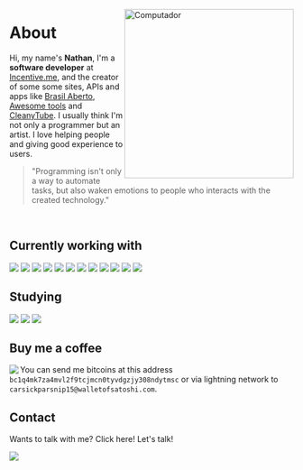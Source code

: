 <img
  src="https://raw.githubusercontent.com/MicaelliMedeiros/micaellimedeiros/master/image/computer-illustration.png"
  width="300px"
  align="right"
  alt="Computador"
/>

<h1 align="left">About</h1>
<p align="left">
  Hi, my name's <strong>Nathan</strong>, I'm a
  <strong>software developer</strong> at
  <a href="https://incentive.me" target="_blank">Incentive.me</a>, and the
  creator of some some sites, APIs and apps like
  <a href="https://brasilaberto.com/" target="_blank">Brasil Aberto</a>, 
  <a href="https://awesometools.dev/" target="_blank">Awesome tools</a> and
  <a href="https://github.com/CleanyTube/CleanyTube" target="_blank">CleanyTube</a>.
  I usually think I'm not only a programmer but an artist. I love helping people
  and giving good experience to users.
</p>

<blockquote>
  "Programming isn't only a way to automate tasks, but also waken emotions to
  people who interacts with the created technology."
</blockquote>

<br />

<!--div align="center">
  <img
    height="160px"
    src="https://github-readme-stats.vercel.app/api?username=NathanFirmo&theme=dracula&count_private=true"
  />
  <img
    height="160px"
    src="https://github-readme-stats.vercel.app/api/top-langs/?username=NathanFirmo&hide=html&layout=compact&theme=dracula"
  />
</div-->

<h2 align="left">Currently working with</h2>
<p>
  <img
    src="https://img.shields.io/badge/HTML5-E34F26?style=for-the-badge&logo=html5&logoColor=white"
  />
  <img
    src="https://img.shields.io/badge/CSS3-1572B6?style=for-the-badge&logo=css3&logoColor=white"
  />
  <img
    src="https://img.shields.io/badge/TypeScript-007ACC?style=for-the-badge&logo=typescript&logoColor=white"
  />
  <img
    src="https://img.shields.io/badge/Node.js-43853D?style=for-the-badge&logo=node.js&logoColor=white"
  />
  <img
    src="https://img.shields.io/badge/React-20232A?style=for-the-badge&logo=react&logoColor=61DAFB"
  />
  <img
    src="https://img.shields.io/badge/MySQL-00000F?style=for-the-badge&logo=mysql&logoColor=white"
  />
  <img
    src="https://img.shields.io/badge/Material--UI-0081CB?style=for-the-badge&logo=material-ui&logoColor=white"
  />
  <img
    src="https://img.shields.io/badge/Linux-E34F26?style=for-the-badge&logo=linux&logoColor=black"
  />
  <img
    src="https://img.shields.io/badge/Docker-2496ED?style=for-the-badge&logo=docker&logoColor=white"
  />
  <img
    src="https://img.shields.io/badge/NeoVim-%2357A143.svg?&style=for-the-badge&logo=neovim&logoColor=white"
  />
  <img
    src="ttps://img.shields.io/badge/tmux-1BB91F?style=for-the-badge&logo=tmux&logoColor=white"
  />
  <img
    src="https://img.shields.io/badge/Prisma-3982CE?style=for-the-badge&logo=Prisma&logoColor=white"
  />
  <!-- img src="https://img.shields.io/badge/rabbitmq-%23FF6600.svg?&style=for-the-badge&logo=rabbitmq&logoColor=white"/ -->
</p>

<h2 align="left">Studying</h2>
<p>
  <img
    src="https://img.shields.io/badge/Shell_Script-121011?style=for-the-badge&logo=gnu-bash&logoColor=white"
  />
  <!--img src="https://img.shields.io/badge/Lua-2C2D72?style=for-the-badge&logo=lua&logoColor=white"-->
  <!-- img src="https://img.shields.io/badge/MongoDB-4EA94B?style=for-the-badge&logo=mongodb&logoColor=white"/ -->
  <img
    src="https://img.shields.io/badge/Google_Cloud-4285F4?style=for-the-badge&logo=google-cloud&logoColor=white"
  />
  <img
    src="https://img.shields.io/badge/Kubernetes-326DE6?style=for-the-badge&logo=kubernetes&logoColor=white"
  />
  <!-- img src="https://img.shields.io/badge/TensorFlow-FF6F00?style=for-the-badge&logo=tensorflow&logoColor=white" -->
</p>

<h2 align="left">Buy me a coffee</h2>
<img
  src="https://img.shields.io/badge/Bitcoin-000000?style=for-the-badge&logo=bitcoin&logoColor=white"
  align="left"
/>
You can send me bitcoins at this address <code>bc1q4mk7za4mvl2f9tcjmcn0tyvdgzjy308ndytmsc</code> or via lightning network to <code>carsickparsnip15@walletofsatoshi.com</code>.

<h2 align="left">Contact</h2>
<p align="left">Wants to talk with me? Click here! Let's talk!</p>

<p align="left">
  <a
    href="https://www.linkedin.com/in/nathan-de-souza-silva-firmo/"
    alt="Linkedin"
  >
    <img
      src="https://img.shields.io/badge/LinkedIn-0077B5?style=for-the-badge&logo=linkedin&logoColor=white"
    />
  </a>
</p>
